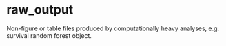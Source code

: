 # raw_output

Non-figure or table files produced by computationally heavy analyses, e.g. survival random forest object.